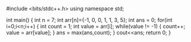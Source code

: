 #include <bits/stdc++.h>
using namespace std;

int main() {
    int n = 7;
    int arr[n]={-1, 0, 0, 1, 1, 3, 5};
    int ans = 0;
    for(int i=0;i<n;i++)
    {
        int count = 1;
        int value = arr[i];
        while(value != -1)
        {
            count++;
            value = arr[value];
        }
        ans = max(ans,count);
    }
    cout<<ans;
    return 0;
}
